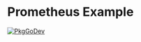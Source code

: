 # Prometheus Example

[![PkgGoDev](https://pkg.go.dev/badge/go.opentelemetry.io/otel/example/prometheus)](https://pkg.go.dev/go.opentelemetry.io/otel/example/prometheus)
